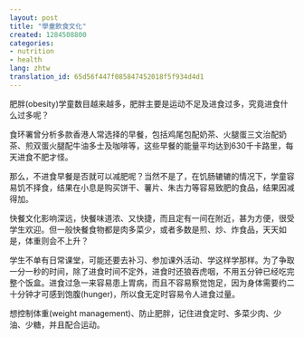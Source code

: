 ```yaml
---
layout: post
title: "學童飲食文化"
created: 1284508800
categories:
- nutrition
- health
lang: zhtw
translation_id: 65d56f447f085847452018f5f934d4d1
---
```

<!--break-->
<p>肥胖(obesity)学童数目越来越多，肥胖主要是运动不足及进食过多，究竟进食什么过多呢？ </p>

<p>食环署曾分析多款香港人常选择的早餐，包括鸡尾包配奶茶、火腿蛋三文治配奶茶、煎双蛋火腿配牛油多士及咖啡等，这些早餐的能量平均达到630千卡路里，每天进食不肥才怪。 </p>

<p>那么，不进食早餐是否就可以减肥呢？当然不是了，在饥肠辘辘的情况下，学童容易饥不择食，结果在小息是购买饼干、薯片、朱古力等容易致肥的食品，结果因减得加。 </p>

<p>快餐文化影响深远，快餐味道浓、又快捷，而且定有一间在附近，甚为方便，很受学生欢迎。但一般快餐食物都是肉多菜少，或者多数是煎、炒、炸食品，天天如是，体重则会不上升？ </p>

<p>学生不单有日常课堂，可能还要去补习、参加课外活动、学这样学那样。为了争取一分一秒的时间，除了进食时间不定外，进食时还狼吞虎咽，不用五分钟已经吃完整个饭盒。进食过急一来容易患上胃病，而且不容易察觉饱足，因为身体需要约二十分钟才可感到饱腹(hunger)，所以食无定时容易令人进食过量。 </p>

<p>想控制体重(weight management)、防止肥胖，记住进食定时、多菜少肉、少油、少糖，并且配合运动。 </p>
